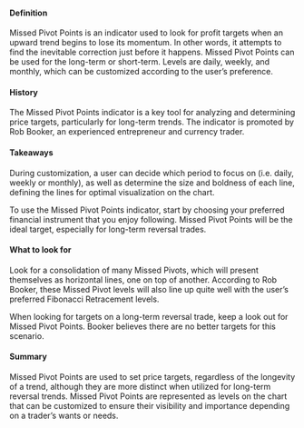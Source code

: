#### Definition

Missed Pivot Points is an indicator used to look for profit targets when an upward trend begins to lose its momentum. In other words, it attempts to find the inevitable correction just before it happens. Missed Pivot Points can be used for the long-term or short-term. Levels are daily, weekly, and monthly, which can be customized according to the user’s preference.

#### History

The Missed Pivot Points indicator is a key tool for analyzing and determining price targets, particularly for long-term trends. The indicator is promoted by Rob Booker, an experienced entrepreneur and currency trader.

#### Takeaways

During customization, a user can decide which period to focus on (i.e. daily, weekly or monthly), as well as determine the size and boldness of each line, defining the lines for optimal visualization on the chart.

To use the Missed Pivot Points indicator, start by choosing your preferred financial instrument that you enjoy following. Missed Pivot Points will be the ideal target, especially for long-term reversal trades.

#### What to look for

Look for a consolidation of many Missed Pivots, which will present themselves as horizontal lines, one on top of another. According to Rob Booker, these Missed Pivot levels will also line up quite well with the user’s preferred Fibonacci Retracement levels.

When looking for targets on a long-term reversal trade, keep a look out for Missed Pivot Points. Booker believes there are no better targets for this scenario.

#### Summary

Missed Pivot Points are used to set price targets, regardless of the longevity of a trend, although they are more distinct when utilized for long-term reversal trends. Missed Pivot Points are represented as levels on the chart that can be customized to ensure their visibility and importance depending on a trader’s wants or needs.